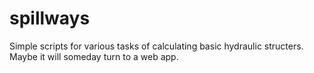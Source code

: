 # spillways
Simple scripts for various tasks of calculating basic hydraulic structers. Maybe it will someday turn to a web app.
